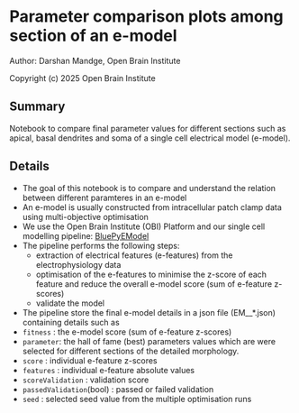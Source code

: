 # Parameter comparison plots among section of an e-model 

Author: Darshan Mandge, Open Brain Institute

Copyright (c) 2025 Open Brain Institute


## Summary
Notebook to compare final parameter values for different sections such as apical, basal dendrites and soma of a single cell electrical model (e-model).

## Details
- The goal of this notebook is to compare and understand the relation between different paramteres in an e-model
- An e-model is usually constructed from intracellular patch clamp data using multi-objective optimisation
- We use the Open Brain Institute (OBI) Platform and our single cell modelling pipeline: [BluePyEModel](https://github.com/openbraininstitute/BluePyEModel)
- The pipeline performs the following steps:
    - extraction of electrical features (e-features) from the electrophysiology data
    - optimisation of the e-features to minimise the z-score of each feature and reduce the overall
    e-model score (sum of e-feature z-scores) 
    - validate the model
- The pipeline store the final e-model details in a json file (EM__*.json) containing details such as
- `fitness`  : the e-model score (sum of e-feature z-scores)
- `parameter`: the hall of fame (best) parameters values which are were selected for different sections of the detailed morphology.  
- `score`    : individual e-feature z-scores
- `features` : individual e-feature absolute values
- `scoreValidation` : validation score
- `passedValidation`(bool) : passed or failed validation
- `seed` : selected seed value from the multiple optimisation runs

